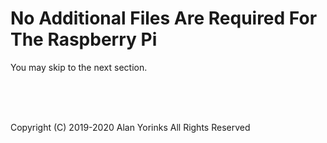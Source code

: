 # No Additional Files Are Required For The Raspberry Pi

You may skip to the next section.
 
 
 <br> <br> <br>


Copyright (C) 2019-2020 Alan Yorinks All Rights Reserved
